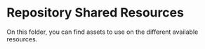 # Repository Shared Resources

On this folder, you can find assets to use on the different available resources.
